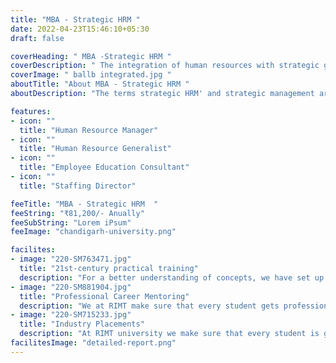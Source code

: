 ```yaml
--- 
title: "MBA - Strategic HRM "
date: 2022-04-23T15:46:10+05:30
draft: false

coverHeading: " MBA -Strategic HRM "
coverDescription: " The integration of human resources with strategic goals and objectives in order to improve business performance and establish organisational culture that fosters innovation, adaptability, and competitive advantage is known as strategic human resource management. "
coverImage: " ballb integrated.jpg "
aboutTitle: "About MBA - Strategic HRM "
aboutDescription: "The terms strategic HRM' and strategic management are derived from the words strategy and strategic management.' The term strategy,' which means 'generalship,' is related to long-term corporate decisions. HR management should be integrated into the entire process, according to Strategic Human Resource Management. The program consists of a forward-thinking method for planning and implementing HR programs that manage and solve corporate problems while also contributing to good goals. In the last few decades, HR management has seen a full transformation. HR has handled administrative operations and day-to-day obligations such as staff recruitment and selection, as well as employee benefits management, for decades. HR business strategies, on the other hand, are no longer limited to recruiting and management but have expanded to include cultural and ethical leadership."

features:
- icon: ""
  title: "Human Resource Manager"
- icon: ""
  title: "Human Resource Generalist"
- icon: ""
  title: "Employee Education Consultant"
- icon: ""
  title: "Staffing Director"

feeTitle: "MBA - Strategic HRM  "
feeString: "₹81,200/- Anually"
feeSubString: "Lorem iPsum"
feeImage: "chandigarh-university.png"

facilites:
- image: "220-SM763471.jpg"
  title: "21st-century practical training"
  description: "For a better understanding of concepts, we have set up advanced 21st-century tools equipped with advanced training methods so that students can learn every concept practically in a better way."
- image: "220-SM881904.jpg"
  title: "Professional Career Mentoring"
  description: "We at RIMT make sure that every student gets professional career mentoring from the industry experts to set career targets & for this we have created a career & placement cell too."
- image: "220-SM715233.jpg"
  title: "Industry Placements"
  description: "At RIMT university we make sure that every student is getting placed, each year more than 500 companies visit the campus of RIMT to hire our brightest of the talents"
facilitesImage: "detailed-report.png"
---
```



